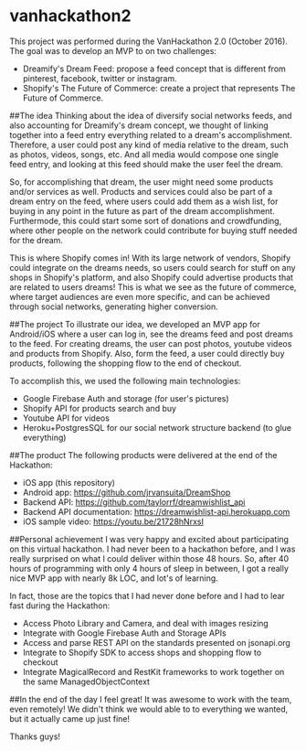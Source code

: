 # vanhackathon2
This project was performed during the VanHackathon 2.0 (October 2016). The goal was to develop an MVP to on two challenges:

* Dreamify's Dream Feed: propose a feed concept that is different from pinterest, facebook, twitter or instagram.
* Shopify's The Future of Commerce: create a project that represents The Future of Commerce.

##The idea
Thinking about the idea of diversify social networks feeds, and also accounting for Dreamify's dream concept, we thought of linking together into a feed entry everything related to a dream's accomplishment.
Therefore, a user could post any kind of media relative to the dream, such as photos, videos, songs, etc.
And all media would compose one single feed entry, and looking at this feed should make the user feel the dream.

So, for accomplishing that dream, the user might need some products and/or services as well. Products and services could also be part of a dream entry on the feed, where users could add them as a wish list, for buying in any point in the future as part of the dream accomplishment. 
Furthermode, this could start some sort of donations and crowdfunding, where other people on the network could contribute for buying stuff needed for the dream.

This is where Shopify comes in! With its large network of vendors, Shopify could integrate on the dreams needs, so users could search for stuff on any shops in Shopify's platform, and also Shopify could advertise products that are related to users dreams!
This is what we see as the future of commerce, where target audiences are even more specific, and can be achieved through social networks, generating higher conversion.

##The project
To illustrate our idea, we developed an MVP app for Android/iOS where a user can log in, see the dreams feed and post dreams to the feed.
For creating dreams, the user can post photos, youtube videos and products from Shopify. Also, form the feed, a user could directly buy products, following the shopping flow to the end of checkout.

To accomplish this, we used the following main technologies:
* Google Firebase Auth and storage (for user's pictures)
* Shopify API for products search and buy
* Youtube API for videos
* Heroku+PostgresSQL for our social network structure backend (to glue everything)

##The product
The following products were delivered at the end of the Hackathon:
* iOS app (this repository)
* Android app: https://github.com/jrvansuita/DreamShop
* Backend API: https://github.com/taylorrf/dreamwishlist_api
* Backend API documentation: https://dreamwishlist-api.herokuapp.com
* iOS sample video: https://youtu.be/21728hNrxsI

##Personal achievement
I was very happy and excited about participating on this virtual hackathon. I had never been to a hackathon before, and I was really surprised on what I could deliver within those 48 hours.
So, after 40 hours of programming with only 4 hours of sleep in between, I got a really nice MVP app with nearly 8k LOC, and lot's of learning.

In fact, those are the topics that I had never done before and I had to lear fast during the Hackathon:
* Access Photo Library and Camera, and deal with images resizing
* Integrate with Google Firebase Auth and Storage APIs
* Access and parse REST API on the standards presented on jsonapi.org
* Integrate to Shopify SDK to access shops and shopping flow to checkout
* Integrate MagicalRecord and RestKit frameworks to work together on the same ManagedObjectContext

##In the end of the day
I feel great! It was awesome to work with the team, even remotely! We didn't think we would able to to everything we wanted, but it actually came up just fine!

Thanks guys!
